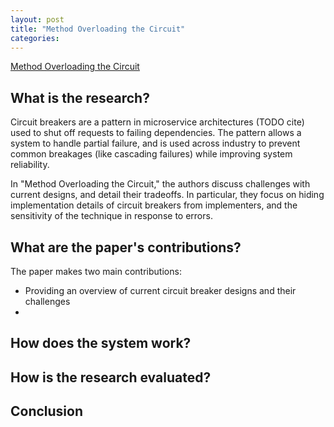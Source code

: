 ```yaml
---
layout: post
title: "Method Overloading the Circuit"
categories:
---
```


[Method Overloading the Circuit](TODO)

## What is the research?

Circuit breakers are a pattern in microservice architectures (TODO cite) used to shut off requests to failing dependencies. The pattern allows a system to handle partial failure, and is used across industry to prevent common breakages (like cascading failures) while improving system reliability.

In "Method Overloading the Circuit," the authors discuss challenges with current designs, and detail their tradeoffs. In particular, they focus on  hiding implementation details of circuit breakers from implementers, and the sensitivity of the technique in response to errors.

## What are the paper's contributions?

The paper makes two main contributions:

- Providing an overview of current circuit breaker designs and their challenges
-

## How does the system work?

## How is the research evaluated?

## Conclusion
